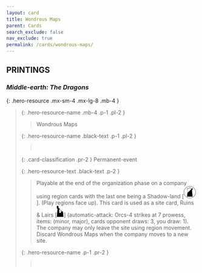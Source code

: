 ```yaml
---
layout: card
title: Wondrous Maps
parent: Cards
search_exclude: false
nav_exclude: true
permalink: /cards/wondrous-maps/
---
```


## PRINTINGS


### _Middle-earth: The Dragons_

{: .hero-resource .mx-sm-4 .mx-lg-8 .mb-4 }
> {: .hero-resource-name .mb-4 .p-1 .pl-2 }
> > <div class="card-mp"></div>
> > <div class="card-name">Wondrous Maps</div>
>
> {: .hero-resource-name .black-text .p-1 .pl-2 }
> > &nbsp;
>
> {: .card-classification .pr-2 }
> Permanent-event
>
> {: .hero-resource-text .black-text .p-2 }
> > Playable at the end of the organization phase on a company using region cards with the last one being a Shadow-land \[![](/assets/images/shadow-land.svg)]. (Play regions face up). This card is used as a site card, Ruins & Lairs \[![](/assets/images/ruinlair.svg)] (automatic-attack: Orcs-4 strikes at 7 prowess, items: (minor, major), cards opponent draws: 3, you draw: 1). The company may only leave the site using region movement. Discard Wondrous Maps when the company moves to a new site. 
> 
> {: .hero-resource-name .p-1 .pr-2 }
> > <div class="card-shield"></div>
> > <div class="card-corruption">&nbsp;</div>
